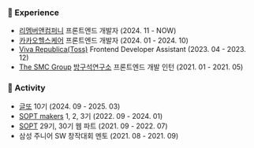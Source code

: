 ### 🚀 Experience
- [리멤버앤컴퍼니](https://corp.remember.co.kr) 프론트엔드 개발자 (2024. 11 - NOW)
- [카카오헬스케어](https://kakaohealthcare.com) 프론트엔드 개발자 (2024. 01 - 2024. 10)
- [Viva Republica(Toss)](https://toss.im) Frontend Developer Assistant (2023. 04 - 2023. 12)
- [The SMC Group](https://thesmc.co.kr) [방구석연구소](https://banggooso.com) 프론트엔드 개발 인턴 (2021. 01 - 2021. 05)

### 🌈 Activity
- [글또](https://github.com/geultto) 10기 (2024. 09 - 2025. 03)
- [SOPT makers](https://makers.sopt.org) 1, 2, 3기 (2022. 09 - 2024. 01)
- [SOPT](https://www.sopt.org) 29기, 30기 웹 파트 (2021. 09 - 2022. 07)
- 삼성 주니어 SW 창작대회 멘토 (2021. 08 - 2021. 09)
